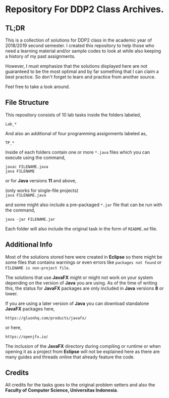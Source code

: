 # Repository For DDP2 Class Archives.

## TL;DR
This is a collection of solutions for DDP2 class in the academic year of 2018/2019 second semester. I created this repository to help those who need a learning material and/or sample codes to look at while also keeping a history of my past assignments.

However, I must emphasize that the solutions displayed here are not guaranteed to be the most optimal and by far something that I can claim a best practice. So don't forget to learn and practice from another source.

Feel free to take a look around.

## File Structure
This repository consists of 10 lab tasks inside the folders labeled,

```Lab_*```


And also an additional of four programming assignments labeled as,

```TP_*```

Inside of each folders contain one or more ```*.java``` files which you can execute using the command,

```
javac FILENAME.java
java FILENAME
```

or for **Java** versions **11** and above,

(only works for single-file projects)<br>
```java FILENAME.java```

and some might also include a pre-packaged ```*.jar``` file that can be run with the command,

```java -jar FILENAME.jar```

Each folder will also include the original task in the form of ```README.md``` file.

## Additional Info
Most of the solutions stored here were created in **Eclipse** so there might be some files that contains warnings or even errors like ```packages not found``` or ```FILENAME is non-project file```.

The solutions that use **JavaFX** might or might not work on your system depending on the version of **Java** you are using. As of the time of writing this, the status for **JavaFX** packages are only included in **Java** versions **8** or lower.

If you are using a later version of **Java** you can download standalone **JavaFX** packages here,

```https://gluonhq.com/products/javafx/```

or here,

```https://openjfx.io/```

The inclusion of the **JavaFX** directory during compiling or runtime or when opening it as a project from **Eclipse** will not be explained here as there are many guides and threads online that already feature the code.

## Credits
All credits for the tasks goes to the original problem setters and also the **Faculty of Computer Science, Universitas Indonesia**.